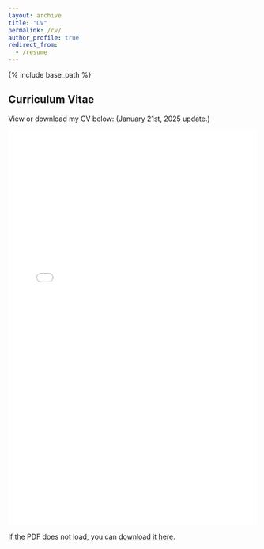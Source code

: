 ```yaml
---
layout: archive
title: "CV"
permalink: /cv/
author_profile: true
redirect_from:
  - /resume
---
```


{% include base_path %}

<h2>Curriculum Vitae</h2>

<p>View or download my CV below: (January 21st, 2025 update.)</p>

<!-- Embed the PDF -->
<iframe src="/files/resume.pdf" width="100%" height="800px" style="border:none;"></iframe>

<p>If the PDF does not load, you can <a href="/files/resume.pdf" target="_blank">download it here</a>.</p>